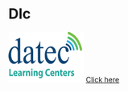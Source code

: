 # Dlc
<html>
<body>

 
 <a href="https://elearning.datec.net.pg/moodle"><img src="https://github.com/DlcPom/Dlc/blob/master/dlc1.png" width="150" height="101" title="logo" alt="dlclogo" /></a>
  <a href="https://github.com/DlcPom/Dlc/blob/master/dlc1.png">Click here </a>
</body>
</html>
